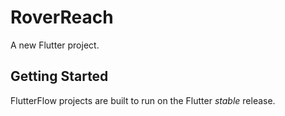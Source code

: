 # RoverReach

A new Flutter project.

## Getting Started

FlutterFlow projects are built to run on the Flutter _stable_ release.
